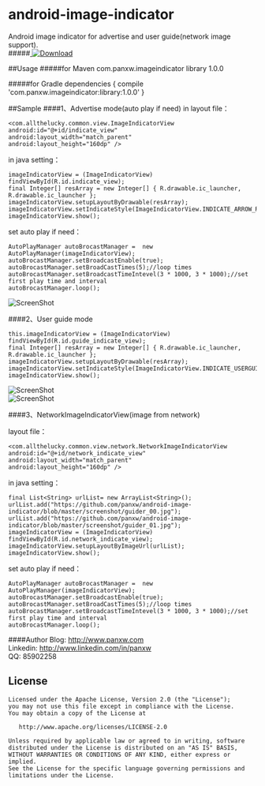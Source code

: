 android-image-indicator
=======================

Android image indicator for advertise and user guide(network image support).  
#####[ ![Download](https://api.bintray.com/packages/panxw/maven/android-image-indicator/images/download.svg) ](https://bintray.com/panxw/maven/android-image-indicator/_latestVersion)  

##Usage
#####for Maven
	<dependency>
		<groupId>com.panxw.imageindicator</groupId>
		<artifactId>library</artifactId>
		<version>1.0.0</version>
	</dependency>

#####for Gradle
	dependencies {
		compile 'com.panxw.imageindicator:library:1.0.0'
	}

##Sample
####1、Advertise mode(auto play if need)
in layout file：

	<com.allthelucky.common.view.ImageIndicatorView
	android:id="@+id/indicate_view"
	android:layout_width="match_parent"
	android:layout_height="160dp" />
        
in java setting：

	imageIndicatorView = (ImageIndicatorView) findViewById(R.id.indicate_view);
	final Integer[] resArray = new Integer[] { R.drawable.ic_launcher, R.drawable.ic_launcher };
	imageIndicatorView.setupLayoutByDrawable(resArray);
	imageIndicatorView.setIndicateStyle(ImageIndicatorView.INDICATE_ARROW_ROUND_STYLE);
	imageIndicatorView.show();

set auto play if need：

	AutoPlayManager autoBrocastManager =  new AutoPlayManager(imageIndicatorView);
	autoBrocastManager.setBroadcastEnable(true);
	autoBrocastManager.setBroadCastTimes(5);//loop times
	autoBrocastManager.setBroadcastTimeIntevel(3 * 1000, 3 * 1000);//set first play time and interval
	autoBrocastManager.loop();

![ScreenShot](https://raw.github.com/panxw/android-image-indicator/master/screenshot/poster0.jpg)

####2、User guide mode

	this.imageIndicatorView = (ImageIndicatorView) findViewById(R.id.guide_indicate_view);
	final Integer[] resArray = new Integer[] { R.drawable.ic_launcher, R.drawable.ic_launcher };
	imageIndicatorView.setupLayoutByDrawable(resArray);
	imageIndicatorView.setIndicateStyle(ImageIndicatorView.INDICATE_USERGUIDE_STYLE);
	imageIndicatorView.show();

![ScreenShot](https://raw.github.com/panxw/android-image-indicator/master/screenshot/guider_00.jpg)  
![ScreenShot](https://raw.github.com/panxw/android-image-indicator/master/screenshot/guider_01.jpg)

####3、NetworkImageIndicatorView(image from network)

layout file：

	<com.allthelucky.common.view.network.NetworkImageIndicatorView
	android:id="@+id/network_indicate_view"
	android:layout_width="match_parent"
	android:layout_height="160dp" />

in java setting：

	final List<String> urlList= new ArrayList<String>();
	urlList.add("https://github.com/panxw/android-image-indicator/blob/master/screenshot/guider_00.jpg");
	urlList.add("https://github.com/panxw/android-image-indicator/blob/master/screenshot/guider_01.jpg");
	imageIndicatorView = (ImageIndicatorView) findViewById(R.id.network_indicate_view);
	imageIndicatorView.setupLayoutByImageUrl(urlList);
	imageIndicatorView.show();

set auto play if need：

	AutoPlayManager autoBrocastManager =  new AutoPlayManager(imageIndicatorView);
	autoBrocastManager.setBroadcastEnable(true);
	autoBrocastManager.setBroadCastTimes(5);//loop times
	autoBrocastManager.setBroadcastTimeIntevel(3 * 1000, 3 * 1000);//set first play time and interval
	autoBrocastManager.loop();

####Author
Blog: http://www.panxw.com  
Linkedin: http://www.linkedin.com/in/panxw  
QQ: 85902258  

## License

    Licensed under the Apache License, Version 2.0 (the "License");
    you may not use this file except in compliance with the License.
    You may obtain a copy of the License at

       http://www.apache.org/licenses/LICENSE-2.0

    Unless required by applicable law or agreed to in writing, software
    distributed under the License is distributed on an "AS IS" BASIS,
    WITHOUT WARRANTIES OR CONDITIONS OF ANY KIND, either express or implied.
    See the License for the specific language governing permissions and
    limitations under the License.
